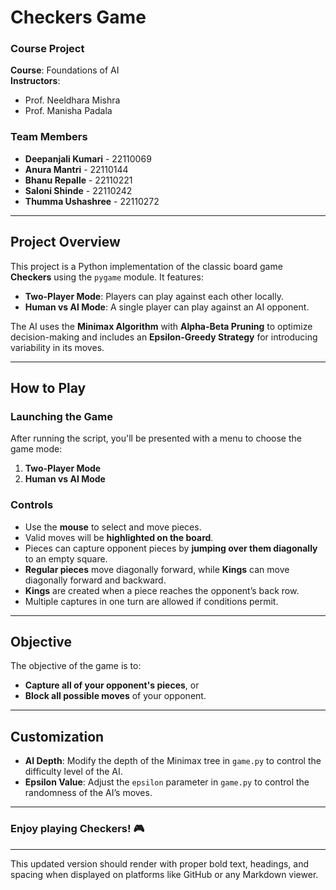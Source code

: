 # **Checkers Game**

### **Course Project**  
**Course**: Foundations of AI  
**Instructors**:  
- Prof. Neeldhara Mishra  
- Prof. Manisha Padala  

### **Team Members**  
- **Deepanjali Kumari** - 22110069  
- **Anura Mantri** - 22110144  
- **Bhanu Repalle** - 22110221  
- **Saloni Shinde** - 22110242  
- **Thumma Ushashree** - 22110272  

---

## **Project Overview**

This project is a Python implementation of the classic board game **Checkers** using the `pygame` module. It features:  

- **Two-Player Mode**: Players can play against each other locally.  
- **Human vs AI Mode**: A single player can play against an AI opponent.  

The AI uses the **Minimax Algorithm** with **Alpha-Beta Pruning** to optimize decision-making and includes an **Epsilon-Greedy Strategy** for introducing variability in its moves.

---

## **How to Play**

### **Launching the Game**
After running the script, you'll be presented with a menu to choose the game mode:  
1. **Two-Player Mode**  
2. **Human vs AI Mode**  

### **Controls**
- Use the **mouse** to select and move pieces.  
- Valid moves will be **highlighted on the board**.  
- Pieces can capture opponent pieces by **jumping over them diagonally** to an empty square.  
- **Regular pieces** move diagonally forward, while **Kings** can move diagonally forward and backward.  
- **Kings** are created when a piece reaches the opponent’s back row.  
- Multiple captures in one turn are allowed if conditions permit.

---

## **Objective**

The objective of the game is to:  
- **Capture all of your opponent's pieces**, or  
- **Block all possible moves** of your opponent.  

---

## **Customization**

- **AI Depth**: Modify the depth of the Minimax tree in `game.py` to control the difficulty level of the AI.  
- **Epsilon Value**: Adjust the `epsilon` parameter in `game.py` to control the randomness of the AI’s moves.  

---

### **Enjoy playing Checkers!** 🎮

---

This updated version should render with proper bold text, headings, and spacing when displayed on platforms like GitHub or any Markdown viewer.
